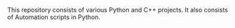 This repository consists of various Python and C++ projects. It also consists of Automation scripts in Python. 
